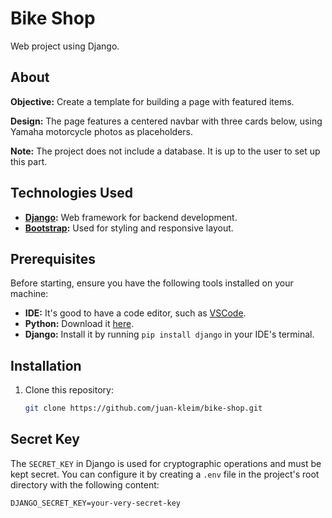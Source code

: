 # Bike Shop

Web project using Django.

## About

**Objective:** Create a template for building a page with featured items.

**Design:** The page features a centered navbar with three cards below, using Yamaha motorcycle photos as placeholders.

**Note:** The project does not include a database. It is up to the user to set up this part.

## Technologies Used

- **[Django](https://www.djangoproject.com/):** Web framework for backend development.  
- **[Bootstrap](https://getbootstrap.com/):** Used for styling and responsive layout.  

## Prerequisites

Before starting, ensure you have the following tools installed on your machine:

- **IDE:** It's good to have a code editor, such as [VSCode](https://code.visualstudio.com/).  
- **Python:** Download it [here](https://www.python.org/downloads/).  
- **Django:** Install it by running `pip install django` in your IDE's terminal.  

## Installation

1. Clone this repository:
   ```bash
   git clone https://github.com/juan-kleim/bike-shop.git

## Secret Key
The `SECRET_KEY` in Django is used for cryptographic operations and must be kept secret. You can configure it by creating a `.env` file in the project's root directory with the following content:

```env
DJANGO_SECRET_KEY=your-very-secret-key
